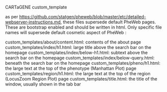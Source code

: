 CARTaGENE custom_template 

as per https://github.com/statgen/pheweb/blob/master/etc/detailed-webserver-instructions.md, these files supersede default PheWeb pages. 
These are bootstrap enabled and should be written in html. Only specific file names will supersede default cosmetic aspect of PheWeb :


  custom_templates/about/content.html: contents of the about page
  custom_templates/index/h1.html: large title above the search bar on the homepage
  custom_templates/index/below-h1.html: subtext above the search bar on the homepage
  custom_templates/index/below-query.html: beneath the search bar on the homepage
  custom_templates/pheno/h1.html: the large text at the top of the phenotype (Manhattan Plot) page
  custom_templates/region/h1.html: the large text at the top of the region (LocusZoom Region Plot) page
  custom_templates/title.html: the title of the window, usually shown in the tab bar
